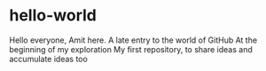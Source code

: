 # hello-world

Hello everyone, Amit here. A late entry to the world of GitHub
At the beginning of my exploration
My first repository, to share ideas and accumulate ideas too
